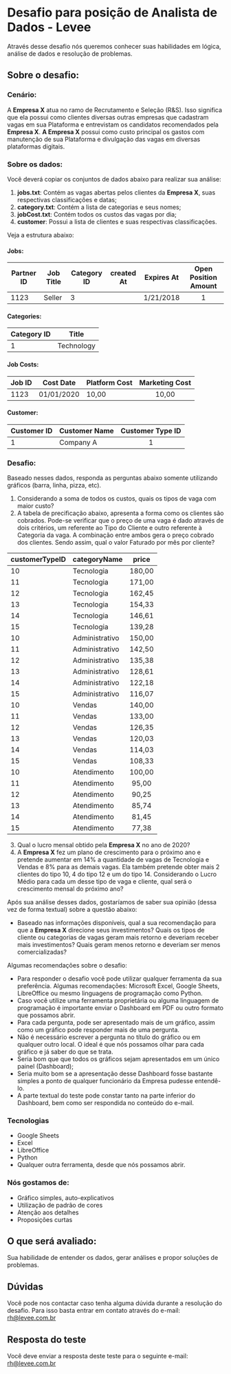 
# Desafio para posição de Analista de Dados - Levee

Através desse desafio nós queremos conhecer suas habilidades em lógica, análise de dados e resolução de problemas. 

## Sobre o desafio:

### Cenário:

A **Empresa X** atua no ramo de Recrutamento e Seleção (R&S). Isso significa que ela possui como clientes diversas outras empresas que cadastram vagas em sua Plataforma e entrevistam os candidatos recomendados pela **Empresa X**. **A Empresa X** possui como custo principal os gastos com manutenção de sua Plataforma e divulgação das vagas em diversas plataformas digitais. 

### Sobre os dados:
Você deverá copiar os conjuntos de dados abaixo para realizar sua análise:
1. **jobs.txt**: Contém as vagas abertas pelos clientes da **Empresa X**, suas respectivas classificações e datas;
2. **category.txt**: Contém a lista de categorias e seus nomes;
3. **jobCost.txt**:  Contém todos os custos das vagas por dia;
4. **customer**: Possui a lista de clientes e suas respectivas classificações. 

Veja a estrutura abaixo:

#### Jobs:
| Partner ID | Job Title  | Category ID |created At | Expires At | Open Position Amount
| ---        | ---        | ---         |---        | ---        | :--:                 
| 1123       | Seller     | 3           |           | 1/21/2018  |  1                   

#### Categories:
| Category ID | Title
| ---         | :--:       
| 1           | Technology

#### Job Costs:
| Job ID | Cost Date  | Platform Cost | Marketing Cost
| ---    | ---        |---            |:--:
| 1123   | 01/01/2020 | 10,00         | 10,00

#### Customer:
| Customer ID | Customer Name | Customer Type ID
| ---         |---            |:--:       
| 1           | Company A     | 1

### Desafio:
Baseado nesses dados, responda as perguntas abaixo somente utilizando gráficos (barra, linha, pizza, etc). 
1. Considerando a soma de todos os custos, quais os tipos de vaga com maior custo?
2. A tabela de precificação abaixo, apresenta a forma como os clientes são cobrados. Pode-se verificar que o preço de uma vaga é dado através de dois critérios, um referente ao Tipo do Cliente e outro referente à Categoria da vaga. A combinação entre ambos gera o preço cobrado dos clientes. Sendo assim, qual o valor Faturado por mês por cliente?

| customerTypeID         | categoryName| price
| ---| ---               |:--: 
| 10 | Tecnologia        | 180,00
| 11 | Tecnologia        | 171,00
| 12 | Tecnologia        | 162,45
| 13 | Tecnologia        | 154,33
| 14 | Tecnologia        | 146,61
| 15 | Tecnologia        | 139,28
| 10 | Administrativo    | 150,00
| 11 | Administrativo    | 142,50
| 12 | Administrativo    | 135,38
| 13 | Administrativo    | 128,61
| 14 | Administrativo    | 122,18
| 15 | Administrativo    | 116,07
| 10 | Vendas            | 140,00
| 11 | Vendas            | 133,00
| 12 | Vendas            | 126,35
| 13 | Vendas            | 120,03
| 14 | Vendas            | 114,03
| 15 | Vendas            | 108,33
| 10 | Atendimento       | 100,00
| 11 | Atendimento       | 95,00
| 12 | Atendimento       | 90,25
| 13 | Atendimento       | 85,74
| 14 | Atendimento       | 81,45
| 15 | Atendimento       | 77,38

3. Qual o lucro mensal obtido pela **Empresa X** no ano de 2020?
4. A **Empresa X** fez um plano de crescimento para o próximo ano e pretende aumentar em 14% a quantidade de vagas de Tecnologia e Vendas e 8% para as demais vagas. Ela também pretende obter mais 2 clientes do tipo 10, 4 do tipo 12 e um do tipo 14. Considerando o Lucro Médio para cada um desse tipo de vaga e cliente, qual será o crescimento mensal do próximo ano?

Após sua análise desses dados, gostaríamos de saber sua opinião (dessa vez de forma textual) sobre a questão abaixo:
- Baseado nas informações disponíveis, qual a sua recomendação para que a **Empresa X** direcione seus investimentos? Quais os tipos de cliente ou categorias de vagas geram mais retorno e deveriam receber mais investimentos? Quais geram menos retorno e deveriam ser menos comercializadas?

Algumas recomendações sobre o desafio:
- Para responder o desafio você pode utilizar qualquer ferramenta da sua preferência. Algumas recomendações: Microsoft Excel, Google Sheets, LibreOffice ou mesmo linguagens de programação como Python.
- Caso você utilize uma ferramenta proprietária ou alguma linguagem de programação é importante enviar o Dashboard em PDF ou outro formato que possamos abrir. 
- Para cada pergunta, pode ser apresentado mais de um gráfico, assim como um gráfico pode responder mais de uma pergunta. 
- Não é necessário escrever a pergunta no  título  do gráfico ou em qualquer outro local. O ideal é que nós possamos olhar para cada gráfico e já saber do que se trata.
- Seria bom que que todos os gráficos sejam apresentados em um único painel (Dashboard);
- Seria muito bom se a apresentação desse Dashboard fosse bastante simples a ponto de qualquer funcionário da Empresa pudesse entendê-lo. 
- A parte textual do teste pode constar tanto na parte inferior do Dashboard, bem como ser respondida no conteúdo do e-mail. 


### Tecnologias

 - Google Sheets
 - Excel
 - LibreOffice
 - Python
 - Qualquer outra ferramenta, desde que nós possamos abrir. 


### Nós gostamos de:

- Gráfico simples, auto-explicativos
- Utilização de padrão de cores
- Atenção aos detalhes
- Proposições curtas

## O que será avaliado:

Sua habilidade de entender os dados, gerar análises e propor soluções de problemas.

## Dúvidas

Você pode nos contactar caso tenha alguma dúvida durante a resolução do desafio. Para isso basta entrar em contato através do e-mail: rh@levee.com.br

## Resposta do teste

Você deve enviar a resposta deste teste para o seguinte e-mail: rh@levee.com.br

